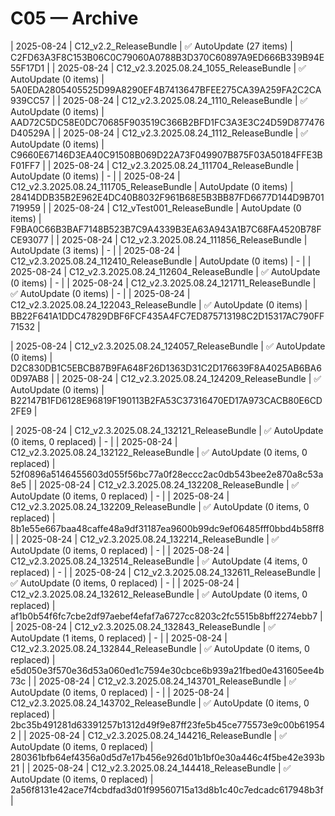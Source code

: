 ﻿# C05 — Archive
| 2025-08-24 | C12_v2.2_ReleaseBundle | ✅ AutoUpdate (27 items) | C2FD63A3F8C153B06C0C79060A0788B3D370C60897A9ED666B339B94E55F17D1 |
| 2025-08-24 | C12_v2.3.2025.08.24_1055_ReleaseBundle | ✅ AutoUpdate (0 items) | 5A0EDA2805405525D99A8290EF4B7413647BFEE275CA39A259FA2C2CA939CC57 |
| 2025-08-24 | C12_v2.3.2025.08.24_1110_ReleaseBundle | ✅ AutoUpdate (0 items) | AAD72C5DC58E0DC70685F903519C366B2BFD1FC3A3E3C24D59D877476D40529A |
| 2025-08-24 | C12_v2.3.2025.08.24_1112_ReleaseBundle | ✅ AutoUpdate (0 items) | C9660E67146D3EA40C91508B069D22A73F049907B875F03A50184FFE3BF01FF7 |
| 2025-08-24 | C12_v2.3.2025.08.24_111704_ReleaseBundle | AutoUpdate (0 items) | - |
| 2025-08-24 | C12_v2.3.2025.08.24_111705_ReleaseBundle | AutoUpdate (0 items) | 28414DDB35B2E962E4DC40B8032F961B68E5B3BB87FD6677D144D9B701719959 |
| 2025-08-24 | C12_vTest001_ReleaseBundle | AutoUpdate (0 items) | F9BA0C66B3BAF7148B523B7C9A4339B3EA63A943A1B7C68FA4520B78FCE93077 |
| 2025-08-24 | C12_v2.3.2025.08.24_111856_ReleaseBundle | AutoUpdate (3 items) | - |
| 2025-08-24 | C12_v2.3.2025.08.24_112410_ReleaseBundle | AutoUpdate (0 items) | - |
| 2025-08-24 | C12_v2.3.2025.08.24_112604_ReleaseBundle | ✅ AutoUpdate (0 items) | - |
| 2025-08-24 | C12_v2.3.2025.08.24_121711_ReleaseBundle | ✅ AutoUpdate (0 items) | - |
| 2025-08-24 | C12_v2.3.2025.08.24_122043_ReleaseBundle | ✅ AutoUpdate (0 items) | BB22F641A1DDC47829DBF6FCF435A4FC7ED875713198C2D15317AC790FF71532 |


| 2025-08-24 | C12_v2.3.2025.08.24_124057_ReleaseBundle | ✅ AutoUpdate (0 items) | D2C830DB1C5EBCB87B9FA648F26D1363D31C2D176639F8A4025AB6BA60D97AB8 |
| 2025-08-24 | C12_v2.3.2025.08.24_124209_ReleaseBundle | ✅ AutoUpdate (0 items) | B22147B1FD6128E96819F190113B2FA53C37316470ED17A973CACB80E6CD2FE9 |

| 2025-08-24 | C12_v2.3.2025.08.24_132121_ReleaseBundle | ✅ AutoUpdate (0 items, 0 replaced) | - |
| 2025-08-24 | C12_v2.3.2025.08.24_132122_ReleaseBundle | ✅ AutoUpdate (0 items, 0 replaced) | 52f0896a5146455603d055f56bc77a0f28eccc2ac0db543bee2e870a8c53a8e5 |
| 2025-08-24 | C12_v2.3.2025.08.24_132208_ReleaseBundle | ✅ AutoUpdate (0 items, 0 replaced) | - |
| 2025-08-24 | C12_v2.3.2025.08.24_132209_ReleaseBundle | ✅ AutoUpdate (0 items, 0 replaced) | 8b1e55e667baa48caffe48a9df31187ea9600b99dc9ef06485fff0bbd4b58ff8 |
| 2025-08-24 | C12_v2.3.2025.08.24_132214_ReleaseBundle | ✅ AutoUpdate (0 items, 0 replaced) | - |
| 2025-08-24 | C12_v2.3.2025.08.24_132514_ReleaseBundle | ✅ AutoUpdate (4 items, 0 replaced) | - |
| 2025-08-24 | C12_v2.3.2025.08.24_132611_ReleaseBundle | ✅ AutoUpdate (0 items, 0 replaced) | - |
| 2025-08-24 | C12_v2.3.2025.08.24_132612_ReleaseBundle | ✅ AutoUpdate (0 items, 0 replaced) | af1b0b54f6fc7cbe2df97aebef4efaf7a6727cc8203c2fc5515b8bff2274ebb7 |
| 2025-08-24 | C12_v2.3.2025.08.24_132843_ReleaseBundle | ✅ AutoUpdate (1 items, 0 replaced) | - |
| 2025-08-24 | C12_v2.3.2025.08.24_132844_ReleaseBundle | ✅ AutoUpdate (0 items, 0 replaced) | e5d050e3f570e36d53a060ed1c7594e30cbce6b939a21fbed0e431605ee4b73c |
| 2025-08-24 | C12_v2.3.2025.08.24_143701_ReleaseBundle | ✅ AutoUpdate (0 items, 0 replaced) | - |
| 2025-08-24 | C12_v2.3.2025.08.24_143702_ReleaseBundle | ✅ AutoUpdate (0 items, 0 replaced) | 2bc35b491281d63391257b1312d49f9e87ff23fe5b45ce775573e9c00b619542 |
| 2025-08-24 | C12_v2.3.2025.08.24_144216_ReleaseBundle | ✅ AutoUpdate (0 items, 0 replaced) | 280361bfb64ef4356a0d5d7e17b456e926d01b1bf0e30a446c4f5be42e393b21 |
| 2025-08-24 | C12_v2.3.2025.08.24_144418_ReleaseBundle | ✅ AutoUpdate (0 items, 0 replaced) | 2a56f8131e42ace7f4cbdfad3d01f99560715a13d8b1c40c7edcadc617948b3f |
